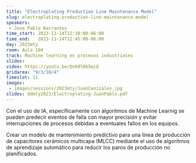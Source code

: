 ```yaml
---
title: "Electroplating Production Line Maintenance Model"
slug: electroplating-production-line-maintenance-model
speakers:
 - Jose Pablo Barrantes
time_start: 2023-11-14T12:10:00-06:00
time_end:   2023-11-14T12:45:00-06:00
day: 2023mty
room: Aula 104
track: Machine learning en procesos industriales
slides: 
video: https://youtu.be/Qnk9l065mjQ
gridarea: "9/3/10/4"
timeslot: 11
images:
 - images/sessions/2023mty/JuanCanizales.jpg
slides: ddmty2023/Electroplating-JuanPablo.pdf
---
```


Con el uso de IA, específicamente con algoritmos de Machine Learnig se pueden predecir eventos de falla con mayor precisión y evitar interrupciones de procesos debidas a eventuales fallos en los equipos.

Crear un modelo de mantenimiento predictivo para una línea de producción de capacitores cerámicos multicapa (MLCC) mediante el uso de algoritmos de aprendizaje automático para reducir los paros de producción no planificados.

